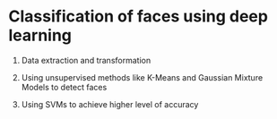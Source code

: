# Classification of faces using deep learning

1. Data extraction and transformation

2. Using unsupervised methods like K-Means and Gaussian Mixture Models to detect faces

3. Using SVMs to achieve higher level of accuracy